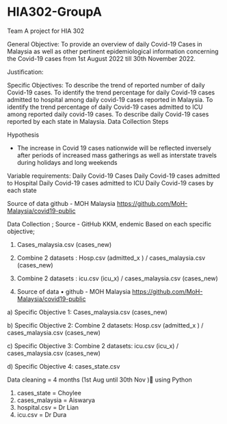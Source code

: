 # HIA302-GroupA
Team A project for HIA 302

General Objective:
To provide an overview of daily Covid-19 Cases in Malaysia as well as other pertinent epidemiological information concerning the Covid-19 cases from 1st August 2022 till 30th November 2022.

Justification: 

Specific Objectives:
To describe the trend of reported number of daily Covid-19 cases.
To identify the trend percentage for daily Covid-19 cases admitted to hospital among daily covid-19 cases reported in Malaysia.
To identify the trend percentage of daily Covid-19 cases admitted to ICU among reported daily covid-19 cases.
To describe daily Covid-19 cases reported by each state in Malaysia.
Data Collection Steps

Hypothesis
- The increase in Covid 19 cases nationwide will be reflected inversely after periods of increased mass gatherings as well as interstate travels during holidays and long weekends

Variable requirements:
Daily Covid-19 Cases
Daily Covid-19 cases admitted to Hospital
Daily Covid-19 cases admitted to ICU
Daily Covid-19 cases by each state

Source of data
github - MOH Malaysia
https://github.com/MoH-Malaysia/covid19-public



Data Collection ;
Source - GitHub KKM, endemic
Based on each specific objective;
1.  Cases_malaysia.csv (cases_new)
2.  Combine 2 datasets : Hosp.csv (admitted_x ) / cases_malaysia.csv (cases_new) 
3. Combine 2 datasets : icu.csv (icu_x) / cases_malaysia.csv (cases_new)



2.	Source of data
•	github - MOH Malaysia
https://github.com/MoH-Malaysia/covid19-public

a)	Specific Objective 1: 
Cases_malaysia.csv (cases_new)

b)	Specific Objective 2: 
Combine 2 datasets: Hosp.csv (admitted_x ) / cases_malaysia.csv (cases_new)

c)	Specific Objective 3: 
Combine 2 datasets: icu.csv (icu_x) / cases_malaysia.csv (cases_new)

d)	Specific Objective 4: 
cases_state.csv


Data cleaning = 4 months (1st Aug until 30th Nov ) using Python
1. cases_state = Choylee
2. cases_malaysia = Aiswarya
3. hospital.csv = Dr Lian
4. icu.csv = Dr Dura

